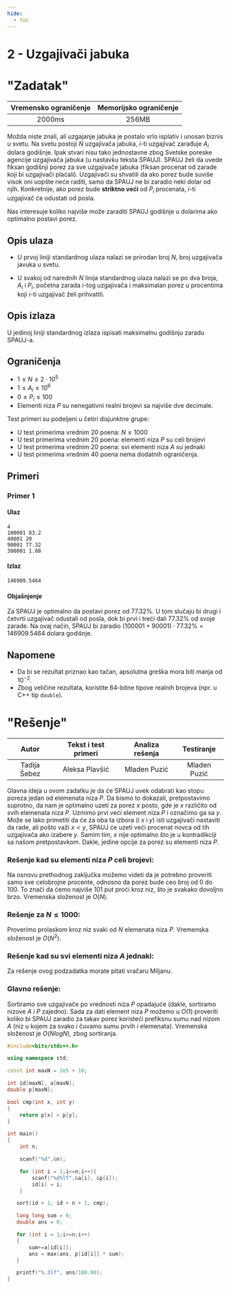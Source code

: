 ```yaml
---
hide:
  - toc
---
```


# 2 - Uzgajivači jabuka

#  "Zadatak"

| Vremensko ograničenje | Memorijsko ograničenje |
|:-:|:-:|
| 2000ms | 256MB |

Možda niste znali, ali uzgajanje jabuka je postalo vrlo isplativ i unosan biznis u svetu. Na svetu postoji $N$ uzgajivača jabuka, $i$-ti uzgajivač zarađuje $A_i$ dolara godišnje. Ipak stvari nisu tako jednostavne zbog Svetske poreske agencije uzgajivača jabuka (u nastavku teksta SPAUJ). SPAUJ želi da uvede fiksan godišnji porez za sve uzgajivače jabuka (fiksan procenat od zarade koji bi uzgajivači plaćali). Uzgajivači su shvatili da ako porez bude suviše visok oni uopšte neće raditi, samo da SPAUJ ne bi zaradio neki dolar od njih. Konkretnije, ako porez bude **striktno veći** od $P_i$ procenata, $i$-ti uzgajivač će odustati od posla.

Nas interesuje koliko najviše može zaraditi SPAUJ godišnje u dolarima ako optimalno postavi porez. 

## Opis ulaza
* U prvoj liniji standardnog ulaza nalazi se prirodan broj $N$, broj uzgajivača javuka u svetu.

* U svakoj od narednih $N$ linija standardnog ulaza nalazi se po dva broja, $A_i$ i $P_i$, početna zarada $i$-tog uzgajivača i maksimalan porez u procentima koji $i$-ti uzgajivač želi prihvatiti.   

## Opis izlaza
U jedinoj liniji standardnog izlaza ispisati maksimalnu godišnju zaradu SPAUJ-a.

## Ograničenja
* $1 \leq N \leq 2\cdot 10^5$
* $1 \leq A_i \leq 10^6$
* $0 \leq P_i \leq 100$
* Elementi niza $P$ su nenegativni realni brojevi sa najviše dve decimale.

Test primeri su podeljeni u četiri disjunktne grupe:

* U test primerima vrednim $20$ poena: $N \leq 1000$
* U test primerima vrednim $20$ poena: elementi niza $P$ su celi brojevi  
* U test primerima vrednim $20$ poena: svi elementi niza $A$ su jednaki
* U test primerima vrednim $40$ poena nema dodatnih ograničenja.

## Primeri
### Primer 1
#### Ulaz
```
4
100001 83.2
40001 20
90001 77.32
300001 1.88
```

#### Izlaz
```
146909.5464
```

#### Objašnjenje
Za SPAUJ je optimalno da postavi porez od $77.32\%$. U tom slučaju bi drugi i četvrti uzgajivač odustali od posla, dok bi prvi i treći dali $77.32\%$ od svoje zarade. Na ovaj način, SPAUJ bi zaradio $(100001 + 90001) \cdot 77.32\% = 146909.5464$ dolara godišnje. 

## Napomene
* Da bi se rezultat priznao kao tačan, apsolutna greška mora biti manja od $10^{-2}$.
* Zbog veličine rezultata, koristite 64-bitne tipove realnih brojeva (npr. u C++ tip `double`).

#  "Rešenje"

| Autor | Tekst i test primeri | Analiza rеšenja | Testiranje |
|:-:|:-:|:-:|:-:|
| Tadija Šebez | Aleksa Plavšić | Mladen Puzić | Mladen Puzić |

Glavna ideja u ovom zadatku je da će SPAUJ uvek odabrati kao stopu poreza jedan od elemenata niza $P$. Da bismo to dokazali, pretpostavimo suprotno, da nam je optimalno uzeti za porez $x$ posto, gde je $x$ različito od svih elemenata niza $P$. Uzmimo prvi veći element niza $P$ i označimo ga sa $y$. Može se lako primetiti da će za oba ta izbora (i $x$ i $y$) isti uzgajivači nastaviti da rade, ali pošto važi $x < y$, SPAUJ će uzeti veći procenat novca od tih uzgajivača ako izabere $y$. Samim tim, $x$ nije optimalno što je u kontradikciji sa našom pretpostavkom. Dakle, jedine opcije za porez su elementi niza $P$.

### Rešenje kad su elementi niza $P$ celi brojevi:
Na osnovu prethodnog zaključka možemo videti da je potrebno proveriti samo sve celobrojne procente, odnosno da porez bude ceo broj od $0$ do 100. To znači da ćemo najviše $101$ put proći kroz niz, što je svakako dovoljno brzo. Vremenska složenost je $O(N)$. 

### Rešenje za $N \leq 1000$:
Proverimo prolaskom kroz niz svaki od $N$ elemenata niza $P$. Vremenska složenost je $O(N^2)$.

### Rešenje kad su svi elementi niza $A$ jednaki:
Za rešenje ovog podzadatka morate pitati vračaru Miljanu.

### Glavno rešenje:
Sortiramo sve uzgajivače po vrednosti niza $P$ opadajuće (dakle, sortiramo nizove $A$ i $P$ zajedno). Sada za dati element niza $P$ možemo u $O(1)$ proveriti koliko bi SPAUJ zaradio za takav porez koristeći prefiksnu sumu nad nizom $A$ (niz u kojem za svako $i$ čuvamo sumu prvih $i$ elemenata). Vremenska složenost je $O(NlogN)$, zbog sortiranja.

``` cpp title="02_jabuke.cpp" linenums="1"
#include<bits/stdc++.h>

using namespace std;

const int maxN = 2e5 + 10;

int id[maxN], a[maxN];
double p[maxN];

bool cmp(int x, int y)
{
    return p[x] > p[y];
}

int main()
{
    int n;

    scanf("%d",&n);

    for (int i = 1;i<=n;i++){
        scanf("%d%lf",&a[i], &p[i]);
        id[i] = i;
    }

   sort(id + 1, id + n + 1, cmp);

   long long sum = 0;
   double ans = 0;

   for (int i = 1;i<=n;i++)
   {
       sum+=a[id[i]];
       ans = max(ans, p[id[i]] * sum);
   }

   printf("%.3lf", ans/100.00);
}

```
